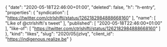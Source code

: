 {
  "date": "2020-05-18T22:46:00+01:00",
  "deleted": false,
  "h": "h-entry",
  "properties": {
    "syndication": [
      "https://twitter.com/ctrlshifti/status/1262182984888668160"
    ],
    "name": [
      "Like of @ctrlshifti's tweet"
    ],
    "published": [
      "2020-05-18T22:46:00+01:00"
    ],
    "like-of": [
      "https://twitter.com/ctrlshifti/status/1262182984888668160"
    ]
  },
  "kind": "likes",
  "slug": "2020/05/jzlvq",
  "client_id": "https://indigenous.realize.be"
}
